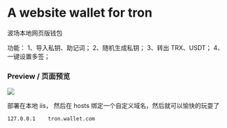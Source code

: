 # A website wallet for tron
波场本地网页版钱包

功能：
1、导入私钥、助记词；
2、随机生成私钥；
3、转出 TRX、USDT；
4、一键设置多签；

### Preview / 页面预览
![](https://img2023.cnblogs.com/blog/3167729/202304/3167729-20230415124607478-294075283.png)

部署在本地 iis， 然后在 hosts 绑定一个自定义域名，然后就可以愉快的玩耍了
```
127.0.0.1    tron.wallet.com
```
